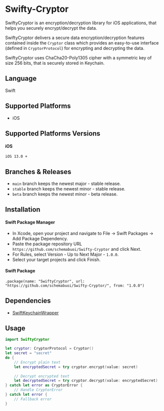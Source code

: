 # Swifty-Cryptor
SwiftyCryptor is an encryption/decryption library for iOS applications, that helps you securely encrypt/decrypt the data.

SwiftyCryptor delivers a secure data encryption/decryption features contained inside the ```Cryptor``` class which provides an easy-to-use interface (defined in ```CryptorProtocol```) for encrypting and decrypting the data.

SwiftyCryptor uses ChaCha20-Poly1305 cipher with a symmetric key of size 256 bits, that is securely stored in Keychain.

## Language
Swift

## Supported Platforms

- iOS

## Supported Platforms Versions

#### iOS
```
iOS 13.0 +
```

## Branches & Releases

- ``` main ``` branch keeps the newest major - stable release.
- ``` stable ``` branch keeps the newest minor - stable release.
- ``` beta ``` branch keeps the newest minor - beta release.

## Installation

#### Swift Package Manager
- In Xcode, open your project and navigate to File → Swift Packages → Add Package Dependency.
- Paste the package repository URL ```https://github.com/schemabuoi/Swifty-Cryptor``` and click Next.
- For Rules, select Version - Up to Next Major - ``` 1.0.0 ```.
- Select your target projects and click Finish.

#### Swift Package
```
.package(name: "SwiftyCryptor", url: "https://github.com/schemabuoi/Swifty-Cryptor/", from: "1.0.0")
```

## Dependencies
- [SwiftKeychainWrapper](https://github.com/jrendel/SwiftKeychainWrapper)

## Usage
```swift
import SwiftyCryptor

let cryptor: CryptorProtocol = Cryptor()
let secret = "secret"
do {
    // Encrypt plain text
    let encryptedSecret = try cryptor.encrypt(value: secret)
    
    // Decrypt encrypted text
    let decryptedSecret = try cryptor.decrypt(value: encryptedSecret)
} catch let error as CryptorError {
    // Handle CryptorError
} catch let error {
    // Fallback error
}
```
